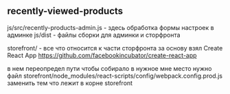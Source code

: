 ## recently-viewed-products

js/src/recently-products-admin.js - здесь обработка формы настроек в админке
js/dist - файлы сборки для админки и сторфронта

storefront/ - все что относится к части сторфронта
за основу взял Create React App https://github.com/facebookincubator/create-react-app

в нем переопредел пути чтобы собирало в нужное мне место
нужно файл storefront/node_modules/react-scripts/config/webpack.config.prod.js
заменить тем что лежит в корне storefront

